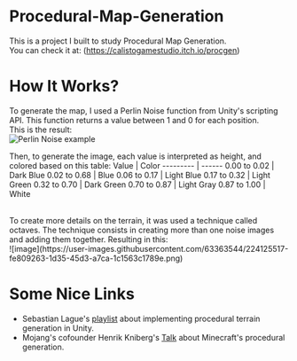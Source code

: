 # Procedural-Map-Generation

This is a project I built to study Procedural Map Generation.<br />
You can check it at: (https://calistogamestudio.itch.io/procgen)

# How It Works?
To generate the map, I used a Perlin Noise function from Unity's scripting API. This function returns a value between 1 and 0 for each position. <br />
This is the result: <br />
![Perlin Noise example](https://user-images.githubusercontent.com/63363544/224120548-36f7c559-df58-4df6-915b-9852f278001b.png)

Then, to generate the image, each value is interpreted as height, and colored based on this table:
Value         | Color
---------     | ------
0.00 to 0.02  | Dark Blue
0.02 to 0.68  | Blue
0.06 to 0.17  | Light Blue
0.17 to 0.32  | Light Green
0.32 to 0.70  | Dark Green
0.70 to 0.87  | Light Gray
0.87 to 1.00  | White

<br />
To create more details on the terrain, it was used a technique called octaves. 
The technique consists in creating more than one noise images and adding them together.
Resulting in this: <br />
![image](https://user-images.githubusercontent.com/63363544/224125517-fe809263-1d35-45d3-a7ca-1c1563c1789e.png)

# Some Nice Links
* Sebastian Lague's [playlist](https://www.youtube.com/playlist?list=PLFt_AvWsXl0eBW2EiBtl_sxmDtSgZBxB3) about implementing procedural terrain generation in Unity.
* Mojang's cofounder Henrik Kniberg's [Talk](https://youtu.be/CSa5O6knuwI) about Minecraft's procedural generation. 
